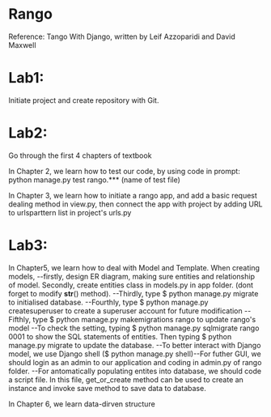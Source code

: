 # Rango

Reference: Tango With Django, written by Leif Azzoparidi and David Maxwell

# Lab1:
Initiate project and create repository with Git.

# Lab2:
Go through the first 4 chapters of textbook

In Chapter 2, we learn how to test our code, by using code in prompt: python manage.py test rango.*** (name of test file)

In Chapter 3, we learn how to initiate a rango app, and add a basic request dealing method in view.py, then connect the app with project by adding URL to urlsparttern list in project's urls.py

# Lab3:
In Chapter5, we learn how to deal with Model and Template.
When creating models, 
--firstly, design ER diagram, making sure entities and relationship of model.
Secondly, create entities class in models.py in app folder. (dont forget to modify __str__() method).
--Thirdly, type $ python manage.py migrate to initialised database.
--Fourthly, type $ python manage.py createsuperuser to create a superuser account for future modification
--Fifthly, type $ python manage.py makemigrations rango to update rango's model
--To check the setting, typing $ python manage.py sqlmigrate rango 0001 to show the SQL statements of entities. Then typing $ python manage.py migrate to update the database.
--To better interact with Django model, we use Django shell ($ python manage.py shell)--For futher GUI, we should login as an admin to our application and coding in admin.py of rango folder.
--For antomatically populating entites into database, we should code a script file.
In this file, get_or_create method can be used to create an instance and invoke save method to save data to database.

In Chapter 6, we learn data-dirven structure